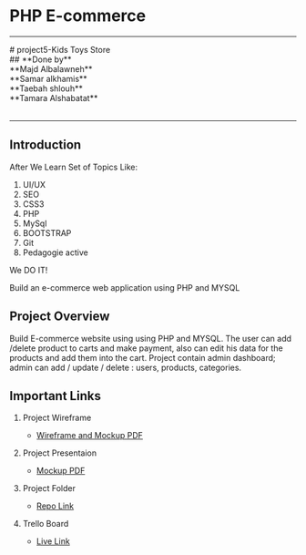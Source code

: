 # PHP E-commerce
<hr>
# project5-Kids Toys Store <br>
## **Done by** <br>
**Majd Albalawneh**<br>
**Samar alkhamis**<br>
**Taebah shlouh**<br>
**Tamara Alshabatat**
<br>
<br>

***
## Introduction
After We Learn Set of Topics Like:

1. UI/UX
2. SEO
3. CSS3
4. PHP
5. MySql
6. BOOTSTRAP
7. Git
9. Pedagogie active


We DO IT!

Build an e-commerce web application using PHP and MYSQL

## Project Overview

Build E-commerce website using using PHP and MYSQL. The user can add /delete product to carts and make payment,  also can edit his data for the products and add them into the cart.
Project contain admin dashboard; admin can add / update / delete :  users, products, categories.

## Important Links


1. Project Wireframe
   * [Wireframe and Mockup PDF](media//Wireframe-store.pdf)

3. Project Presentaion
   * [Mockup PDF](media//present.pptx)

4. Project Folder
   * [Repo Link](https://github.com/tamara126enad/PHP_store)

5. Trello Board
   * [Live Link](https://trello.com/invite/b/qLnips4y/cfeab4ca32bfdee94aeeac0fae626b37/project5)
  